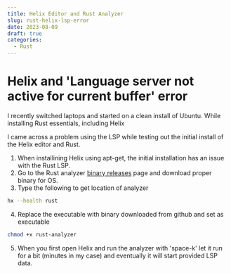 ```yaml
---
title: Helix Editor and Rust Analyzer
slug: rust-helix-lsp-error
date: 2023-08-09
draft: true
categories:
  - Rust
---
```


[buffer error]: https://github.com/helix-editor/helix/issues/2164
[binary releases]: https://github.com/rust-lang/rust-analyzer/releases

# Helix and 'Language server not active for current buffer' error
I recently switched laptops and started on a clean install of Ubuntu. While installing Rust essentials, including Helix
<!-- more -->

I came across a problem using the LSP while testing out the initial install of the Helix editor and Rust.


1. When installining Helix using apt-get, the initial installation has an issue with the Rust LSP.
2. Go to the Rust analyzer [binary releases] page and download proper binary for OS.
3. Type the following to get location of analyzer
````bash
hx --health rust
````
4. Replace the executable with binary downloaded from github and set as executable
````bash
chmod +x rust-analyzer
````
5. When you first open Helix and run the analyzer with 'space-k' let it run for a bit (minutes in my case) and eventually it will start provided LSP data.

